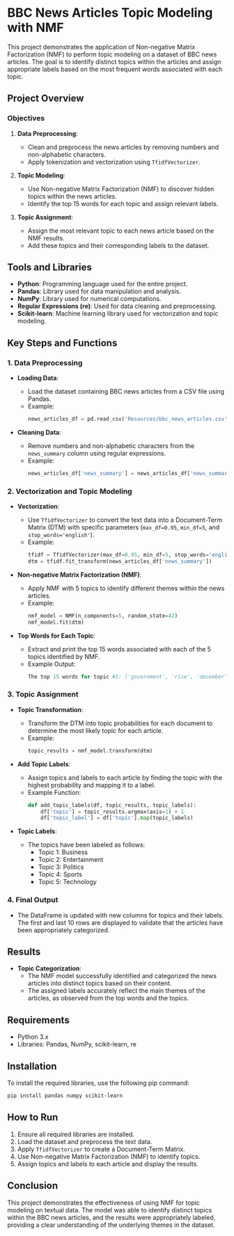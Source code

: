 # BBC News Articles Topic Modeling with NMF

This project demonstrates the application of Non-negative Matrix Factorization (NMF) to perform topic modeling on a dataset of BBC news articles. The goal is to identify distinct topics within the articles and assign appropriate labels based on the most frequent words associated with each topic.

## Project Overview

### Objectives

1. **Data Preprocessing**:
   - Clean and preprocess the news articles by removing numbers and non-alphabetic characters.
   - Apply tokenization and vectorization using `TfidfVectorizer`.

2. **Topic Modeling**:
   - Use Non-negative Matrix Factorization (NMF) to discover hidden topics within the news articles.
   - Identify the top 15 words for each topic and assign relevant labels.

3. **Topic Assignment**:
   - Assign the most relevant topic to each news article based on the NMF results.
   - Add these topics and their corresponding labels to the dataset.

## Tools and Libraries

- **Python**: Programming language used for the entire project.
- **Pandas**: Library used for data manipulation and analysis.
- **NumPy**: Library used for numerical computations.
- **Regular Expressions (re)**: Used for data cleaning and preprocessing.
- **Scikit-learn**: Machine learning library used for vectorization and topic modeling.

## Key Steps and Functions

### 1. Data Preprocessing

- **Loading Data**:
  - Load the dataset containing BBC news articles from a CSV file using Pandas.
  - Example:
    ```python
    news_articles_df = pd.read_csv('Resources/bbc_news_articles.csv')
    ```

- **Cleaning Data**:
  - Remove numbers and non-alphabetic characters from the `news_summary` column using regular expressions.
  - Example:
    ```python
    news_articles_df['news_summary'] = news_articles_df['news_summary'].apply(lambda x: re.sub(r'[^a-zA-Z\s]', '', str(x)))
    ```

### 2. Vectorization and Topic Modeling

- **Vectorization**:
  - Use `TfidfVectorizer` to convert the text data into a Document-Term Matrix (DTM) with specific parameters (`max_df=0.95`, `min_df=5`, and `stop_words='english'`).
  - Example:
    ```python
    tfidf = TfidfVectorizer(max_df=0.95, min_df=5, stop_words='english')
    dtm = tfidf.fit_transform(news_articles_df['news_summary'])
    ```

- **Non-negative Matrix Factorization (NMF)**:
  - Apply NMF with 5 topics to identify different themes within the news articles.
  - Example:
    ```python
    nmf_model = NMF(n_components=5, random_state=42)
    nmf_model.fit(dtm)
    ```

- **Top Words for Each Topic**:
  - Extract and print the top 15 words associated with each of the 5 topics identified by NMF.
  - Example Output:
    ```python
    The top 15 words for topic #1: ['government', 'rise', 'december', 'company', 'prices', ...]
    ```

### 3. Topic Assignment

- **Topic Transformation**:
  - Transform the DTM into topic probabilities for each document to determine the most likely topic for each article.
  - Example:
    ```python
    topic_results = nmf_model.transform(dtm)
    ```

- **Add Topic Labels**:
  - Assign topics and labels to each article by finding the topic with the highest probability and mapping it to a label.
  - Example Function:
    ```python
    def add_topic_labels(df, topic_results, topic_labels):
        df['topic'] = topic_results.argmax(axis=1) + 1
        df['topic_label'] = df['topic'].map(topic_labels)
    ```

- **Topic Labels**:
  - The topics have been labeled as follows:
    - Topic 1: Business
    - Topic 2: Entertainment
    - Topic 3: Politics
    - Topic 4: Sports
    - Topic 5: Technology

### 4. Final Output

- The DataFrame is updated with new columns for topics and their labels. The first and last 10 rows are displayed to validate that the articles have been appropriately categorized.

## Results

- **Topic Categorization**:
  - The NMF model successfully identified and categorized the news articles into distinct topics based on their content.
  - The assigned labels accurately reflect the main themes of the articles, as observed from the top words and the topics.

## Requirements

- Python 3.x
- Libraries: Pandas, NumPy, scikit-learn, re

## Installation

To install the required libraries, use the following pip command:

```bash
pip install pandas numpy scikit-learn
```

## How to Run

1. Ensure all required libraries are installed.
2. Load the dataset and preprocess the text data.
3. Apply `TfidfVectorizer` to create a Document-Term Matrix.
4. Use Non-negative Matrix Factorization (NMF) to identify topics.
5. Assign topics and labels to each article and display the results.

## Conclusion

This project demonstrates the effectiveness of using NMF for topic modeling on textual data. The model was able to identify distinct topics within the BBC news articles, and the results were appropriately labeled, providing a clear understanding of the underlying themes in the dataset.

